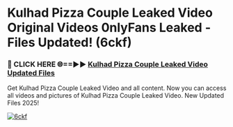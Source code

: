 # Kulhad Pizza Couple Leaked Video Original Videos 0nlyFans Leaked - Files Updated! (6ckf)

<h3>🔴 CLICK HERE 🌐==►► <a href="https://best4dudes.click/HH4t6V" rel="nofollow">Kulhad Pizza Couple Leaked Video Updated Files</a></h3>

Get Kulhad Pizza Couple Leaked Video and all content. Now you can access all videos and pictures of Kulhad Pizza Couple Leaked Video. New Updated Files 2025!

[![6ckf](https://github.com/user-attachments/assets/8c521d6e-e6e3-4a75-9320-d58ab9d79d5b)](https://best4dudes.click/HH4t6V)
